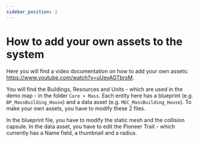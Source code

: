 ```yaml
---
sidebar_position: 2
---
```


# How to add your own assets to the system

Here you will find a video documentation on how to add your own assets: https://www.youtube.com/watch?v=uUeyAGTbrsM. 

You will find the Buildings, Resources and Units - which are used in the demo map - in the folder `Core > Mass`. Each entity here has a blueprint (e.g. `BP_MassBuilding_House`) and a data asset (e.g. `MEC_MassBuilding_House`). To make your own assets, you have to modify these 2 files. 

In the blueprint file, you have to modify the static mesh and the collision capsule.
In the data asset, you have to edit the Pioneer Trait - which currently has a Name field, a thumbnail and a radius. 
